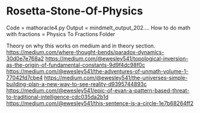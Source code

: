 # Rosetta-Stone-Of-Physics
Code = mathoracle4.py
Output = mindmelt_output_202....
How to do math with fractions = Physics To Fractions Folder

Theory on why this works on medium and in theory section.
https://medium.com/where-thought-bends/paradox-dynamics-30d0e7e768a2
https://medium.com/@ewesley541/topological-inversion-as-the-origin-of-fundamental-constants-9d9f4dc98f0c
https://medium.com/@ewesley541/the-adventures-of-unmath-volume-1-77042fd7cbe4
https://medium.com/@ewesley541/the-universes-simple-building-plan-a-new-way-to-see-reality-d9395744893c
https://medium.com/@ewesley541/epic-of-evan-a-pattern-based-threat-to-traditional-intelligence-cdc035da2b1d
https://medium.com/@ewesley541/this-sentence-is-a-circle-1e7b68264ff2
